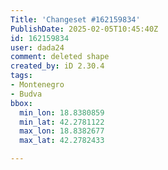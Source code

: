 ```yaml
---
Title: 'Changeset #162159834'
PublishDate: 2025-02-05T10:45:40Z
id: 162159834
user: dada24
comment: deleted shape
created_by: iD 2.30.4
tags:
- Montenegro
- Budva
bbox:
  min_lon: 18.8380859
  min_lat: 42.2781122
  max_lon: 18.8382677
  max_lat: 42.2782433

---
```

